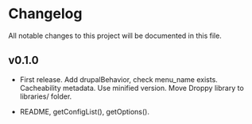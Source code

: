 # Changelog

All notable changes to this project will be documented in this file.

## v0.1.0

- First release. Add drupalBehavior, check menu_name exists. Cacheability 
metadata. Use minified version. Move Droppy library to libraries/ folder.

- README, getConfigList(), getOptions().